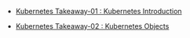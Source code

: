 - [Kubernetes Takeaway-01 : Kubernetes Introduction](./1.INTRODUCTION-TO-KUBERNETES-cohort-07-21.pdf)

- [Kubernetes Takeaway-02 : Kubernetes Objects](2.KUBERNETES-OBJECTS-cohorts-08-21.pdf) 